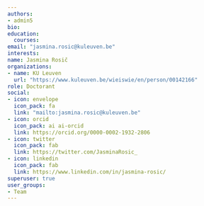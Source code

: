 ```yaml
---
authors:
- admin5
bio: 
education:
  courses:
email: "jasmina.rosic@kuleuven.be"
interests:
name: Jasmina Rosič
organizations:
- name: KU Leuven
  url: "https://www.kuleuven.be/wieiswie/en/person/00142166"
role: Doctorant
social:
- icon: envelope
  icon_pack: fa
  link: "mailto:jasmina.rosic@kuleuven.be"
- icon: orcid
  icon_pack: ai ai-orcid
  link: https://orcid.org/0000-0002-1932-2806
- icon: twitter
  icon_pack: fab
  link: https://twitter.com/JasminaRosic_
- icon: linkedin
  icon_pack: fab
  link: https://www.linkedin.com/in/jasmina-rosic/
superuser: true
user_groups:
- Team
---
```


